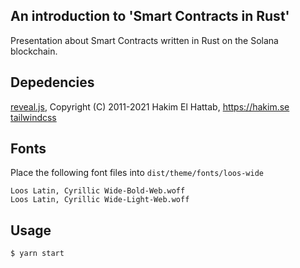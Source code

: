 ## An introduction to 'Smart Contracts in Rust' 

Presentation about Smart Contracts written in Rust on the Solana blockchain.

## Depedencies

[reveal.js](https://github.com/hakimel/reveal.js/), Copyright (C) 2011-2021 Hakim El Hattab, https://hakim.se
[tailwindcss](https://tailwindcss.com/)

## Fonts

Place the following font files into `dist/theme/fonts/loos-wide`

    Loos Latin, Cyrillic Wide-Bold-Web.woff
    Loos Latin, Cyrillic Wide-Light-Web.woff

## Usage

```bash
$ yarn start
```
